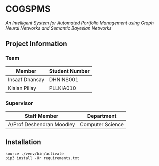 # COGSPMS

*An Intelligent System for Automated Portfolio Management using Graph Neural Networks and Semantic Bayesian Networks*

## Project Information

### Team

| Member          | Student Number|
| -------------   |-------------  |
| Insaaf Dhansay  | DHNINS001     |
| Kialan Pillay   | PLLKIA010     |

### Supervisor

| Staff Member              | Department           |
| -------------             |-------------         |
| A/Prof Deshendran Moodley | Computer Science     |

## Installation

```
source ./venv/bin/activate
pip3 install -Ur requirements.txt
```
